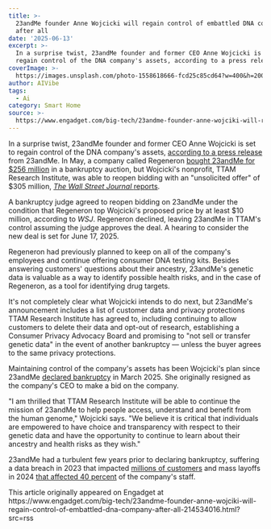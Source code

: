 ```yaml
---
title: >-
  23andMe founder Anne Wojcicki will regain control of embattled DNA company
  after all
date: '2025-06-13'
excerpt: >-
  In a surprise twist, 23andMe founder and former CEO Anne Wojcicki is set to
  regain control of the DNA company's assets, according to a press release f...
coverImage: >-
  https://images.unsplash.com/photo-1558618666-fcd25c85cd64?w=400&h=200&fit=crop&auto=format
author: AIVibe
tags:
  - Ai
category: Smart Home
source: >-
  https://www.engadget.com/big-tech/23andme-founder-anne-wojciki-will-regain-control-of-embattled-dna-company-after-all-214534016.html?src=rss
---
```

<p>In a surprise twist, 23andMe founder and former CEO Anne Wojcicki is set to regain control of the DNA company's assets, <a data-i13n="elm:context_link;elmt:doNotAffiliate;cpos:1;pos:1" class="no-affiliate-link" href="https://www.globenewswire.com/news-release/2025/06/13/3099302/0/en/23andMe-Reaches-Agreement-for-Sale-of-Business-to-TTAM-Research-Institute-Following-Final-Round-of-Bidding-in-Court-Approved-Sale-Process.html">according to a press release</a> from 23andMe. In May, a company called Regeneron <a data-i13n="elm:context_link;elmt:doNotAffiliate;cpos:2;pos:1" class="no-affiliate-link" href="https://www.engadget.com/big-tech/23andme-bought-by-regeneron-in-court-auction-174003286.html">bought 23andMe for $256 million</a> in a bankruptcy auction, but Wojcicki's nonprofit, TTAM Research Institute, was able to reopen bidding with an "unsolicited offer" of $305 million, <a data-i13n="elm:affiliate_link;sellerN:The Wall Street Journal;elmt:;cpos:3;pos:1" href="https://shopping.yahoo.com/rdlw?merchantId=2f007401-3eaa-4237-b69b-54ccbe125502&amp;siteId=us-engadget&amp;pageId=1p-autolink&amp;contentUuid=912c092d-cb6b-4fc9-9e4f-7a13dbb96405&amp;featureId=text-link&amp;merchantName=The+Wall+Street+Journal&amp;linkText=The+Wall+Street+Journal+reports&amp;custData=eyJzb3VyY2VOYW1lIjoiV2ViLURlc2t0b3AtVmVyaXpvbiIsImxhbmRpbmdVcmwiOiJodHRwczovL3d3dy53c2ouY29tL3RlY2gvYmlvdGVjaC9hbm5lLXdvamNpY2tpLXdpbnMtYmlkZGluZy1mb3ItMjNhbmRtZS05MmRjZmQ1YiIsImNvbnRlbnRVdWlkIjoiOTEyYzA5MmQtY2I2Yi00ZmM5LTllNGYtN2ExM2RiYjk2NDA1Iiwib3JpZ2luYWxVcmwiOiJodHRwczovL3d3dy53c2ouY29tL3RlY2gvYmlvdGVjaC9hbm5lLXdvamNpY2tpLXdpbnMtYmlkZGluZy1mb3ItMjNhbmRtZS05MmRjZmQ1YiJ9&amp;signature=AQAAAScbEnGZmGJSGxVP1-QMLBEy5Nl2Jbl4RxEgemd1wZaq&amp;gcReferrer=https%3A%2F%2Fwww.wsj.com%2Ftech%2Fbiotech%2Fanne-wojcicki-wins-bidding-for-23andme-92dcfd5b" class="rapid-with-clickid" data-original-link="https://www.wsj.com/tech/biotech/anne-wojcicki-wins-bidding-for-23andme-92dcfd5b"><em>The Wall Street Journal </em>reports</a>.</p>
<p>A bankruptcy judge agreed to reopen bidding on 23andMe under the condition that Regeneron top Wojcicki's proposed price by at least $10 million, according to <em>WSJ</em>. Regeneron declined, leaving 23andMe in TTAM's control assuming the judge approves the deal. A hearing to consider the new deal is set for June 17, 2025.</p>
<span id="end-legacy-contents"></span><p>Regeneron had previously planned to keep on all of the company's employees and continue offering consumer DNA testing kits. Besides answering customers' questions about their ancestry, 23andMe's genetic data is valuable as a way to identify possible health risks, and in the case of Regeneron, as a tool for identifying drug targets.&nbsp;</p>
<p>It's not completely clear what Wojcicki intends to do next, but 23andMe's announcement includes a list of customer data and privacy protections TTAM Research Institute has agreed to, including continuing to allow customers to delete their data and opt-out of research, establishing a Consumer Privacy Advocacy Board and promising to "not sell or transfer genetic data" in the event of another bankruptcy — unless the buyer agrees to the same privacy protections.&nbsp;</p>
<p>Maintaining control of the company's assets has been Wojcicki's plan since 23andMe <a data-i13n="elm:context_link;elmt:doNotAffiliate;cpos:4;pos:1" class="no-affiliate-link" href="https://www.engadget.com/big-tech/23andme-has-filed-for-bankruptcy-and-ceo-anne-wojcicki-has-stepped-down-144629683.html">declared bankruptcy</a> in March 2025. She originally resigned as the company's CEO to make a bid on the company.&nbsp;</p>
<p>"I am thrilled that TTAM Research Institute will be able to continue the mission of 23andMe to help people access, understand and benefit from the human genome," Wojcicki says. "We believe it is critical that individuals are empowered to have choice and transparency with respect to their genetic data and have the opportunity to continue to learn about their ancestry and health risks as they wish."</p>
<p>23andMe had a turbulent few years prior to declaring bankruptcy, suffering a data breach in 2023 that impacted <a data-i13n="elm:context_link;elmt:doNotAffiliate;cpos:5;pos:1" class="no-affiliate-link" href="https://www.engadget.com/23andmes-data-hack-went-unnoticed-for-months-081332978.html">millions of customers</a> and mass layoffs in 2024 <a data-i13n="elm:context_link;elmt:doNotAffiliate;cpos:6;pos:1" class="no-affiliate-link" href="https://www.engadget.com/big-tech/23andme-is-laying-off-40-percent-of-its-staff-221207302.html">that affected 40 percent</a> of the company's staff.</p>
<p></p>This article originally appeared on Engadget at https://www.engadget.com/big-tech/23andme-founder-anne-wojciki-will-regain-control-of-embattled-dna-company-after-all-214534016.html?src=rss
